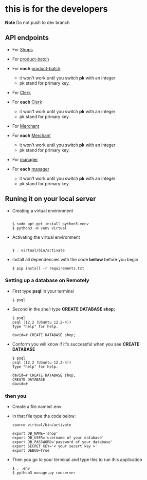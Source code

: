 # this is for the developers

**Note**
Do not push to dev branch

## API endpoints

<!-- * For [Login](https://api-shop-url.herokuapp.com/login/) -->
* For [Shops](https://api-shop-url.herokuapp.com/api/shop/)

* For [product-batch](https://api-shop-url.herokuapp.com/api/product-batch/)
* For **each** [product-batch](https://api-shop-url.herokuapp.com/api/merchant/api/product-batch/<int:pk>/)
  - it won't work until you switch **pk** with an integer
  - pk stand for primary key.

* For [Clerk](https://api-shop-url.herokuapp.com/api/clerk/)
* For **each** [Clerk](https://api-shop-url.herokuapp.com/api/clerk/clerk-id/<int:pk>)
  - it won't work until you switch **pk** with an integer
  - pk stand for primary key.

* For [Merchant](https://api-shop-url.herokuapp.com/api/merchant)
* For **each** [Merchant](https://api-shop-url.herokuapp.com/api/merchant/merchant-id/<int:pk>)
  - it won't work until you switch **pk** with an integer
  - pk stand for primary key.

* For [manager](https://api-shop-url.herokuapp.com/api/manager)
* For **each** [manager](https://api-shop-url.herokuapp.com/api/manager/manager-id/<int:pk>)
  * it won't work until you switch **pk** with an integer
  * pk stand for primary key.

## Runing it on your local server

* Creating a virtual environment

    ```

    $ sudo apt-get install python3-venv
    $ python3 -m venv virtual
    ```

* Activating the virtual environment

    ```

    $ . virtual/bin/activate
    ```

* Install all dependencies with the code **bellow** before you begin

    ```
    $ pip install -r requirements.txt
    ```

### Setting up a database on Remotely

* First type **psql** in your terminal
  
    ```
    $ psql
    ```

* Second in the shell type **CREATE DATABASE shop;**

    ```
    $ psql
    psql (12.2 (Ubuntu 12.2-4))
    Type "help" for help.

    david=# CREATE DATABASE shop;
    ```

* Conform you will know if it's successful when you see **CREATE DATABASE**

    ```
    $ psql
    psql (12.2 (Ubuntu 12.2-4))
    Type "help" for help.

    david=# CREATE DATABASE shop;
    CREATE DATABASE
    david=#
    ```

### then you

* Create a file named .env
  
* In that file type the code below:

    ```
    source virtual/bin/activate

    export DB_NAME='shop'
    export DB_USER='username of your database'
    export DB_PASSWORD='password of your database'
    export SECRET_KEY='< your secert key >'
    export DEBUG=True
    ```

* Then you go to your terminal and type this to run this application

    ```
    $ . .env
    $ python3 manage.py runserver
    ```
